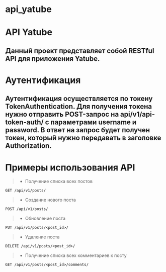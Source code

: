 # api_yatube
# API Yatube
## Данный проект представляет собой RESTful API для приложения Yatube.

# Аутентификация

## Аутентификация осуществляется по токену TokenAuthentication. Для получения токена нужно отправить POST-запрос на api/v1/api-token-auth/ с параметрами username и password. В ответ на запрос будет получен токен, который нужно передавать в заголовке Authorization.

# Примеры использования API
>- Получение списка всех постов

``` GET /api/v1/posts/ ```

>- Создание нового поста

``` POST /api/v1/posts/ ```

>- Обновление поста

``` PUT /api/v1/posts/<post_id>/ ```

>- Удаление поста

``` DELETE /api/v1/posts/<post_id>/ ```

>- Получение списка всех комментариев к посту

``` GET /api/v1/posts/<post_id>/comments/ ```


